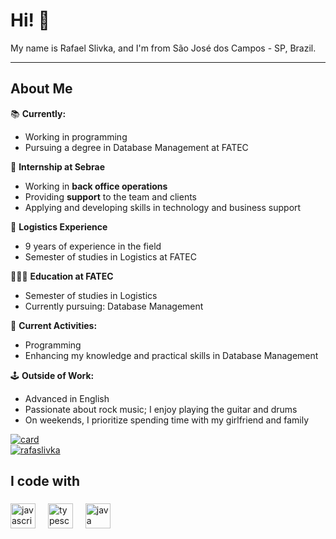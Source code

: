 <h1 align="left">Hi! 👋</h1>

<p align="left">My name is Rafael Slivka, and I'm from São José dos Campos - SP, Brazil.</p>

---

<h2 align="left">About Me</h2>

📚 **Currently:**  
- Working in programming  
- Pursuing a degree in Database Management at FATEC  

💼 **Internship at Sebrae**  
- Working in **back office operations**  
- Providing **support** to the team and clients  
- Applying and developing skills in technology and business support  

🚚 **Logistics Experience**  
- 9 years of experience in the field  
- Semester of studies in Logistics at FATEC  

🧑🏻‍🎓 **Education at FATEC**  
- Semester of studies in Logistics  
- Currently pursuing: Database Management  

🎯 **Current Activities:**  
- Programming  
- Enhancing my knowledge and practical skills in Database Management  

🕹️ **Outside of Work:**  
- Advanced in English  
- Passionate about rock music; I enjoy playing the guitar and drums  
- On weekends, I prioritize spending time with my girlfriend and family  

[![card](https://github-readme-stats.vercel.app/api?username=rafaslivka&theme=Dark)](https://github.com/anuraghazra/github-readme-stats)  
[![rafaslivka](https://github-readme-stats.vercel.app/api/top-langs/?username=rafaslivka&hide=html&layout=compact&theme=Dark)](https://github.com/anuraghazra/github-readme-stats)

###

<h2 align="left">I code with</h2>

###

<div align="left">
  <img src="https://cdn.jsdelivr.net/gh/devicons/devicon/icons/javascript/javascript-original.svg" height="40" alt="javascript logo"  />
  <img width="12" />
  <img src="https://cdn.jsdelivr.net/gh/devicons/devicon/icons/typescript/typescript-original.svg" height="40" alt="typescript logo"  />
  <img width="12" />
  <img src="https://cdn.jsdelivr.net/gh/devicons/devicon/icons/java/java-original.svg" height="40" alt="java logo"  />
</div>
